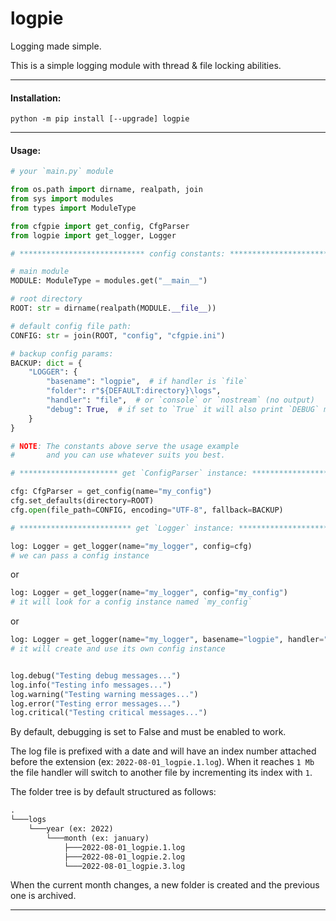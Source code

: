 # logpie
Logging made simple.

This is a simple logging module with thread & file locking abilities.

---

#### Installation:

```commandline
python -m pip install [--upgrade] logpie
```

---

#### Usage:

```python
# your `main.py` module

from os.path import dirname, realpath, join
from sys import modules
from types import ModuleType

from cfgpie import get_config, CfgParser
from logpie import get_logger, Logger

# **************************** config constants: **************************** #

# main module
MODULE: ModuleType = modules.get("__main__")

# root directory
ROOT: str = dirname(realpath(MODULE.__file__))

# default config file path:
CONFIG: str = join(ROOT, "config", "cfgpie.ini")

# backup config params:
BACKUP: dict = {
    "LOGGER": {
        "basename": "logpie",  # if handler is `file`
        "folder": r"${DEFAULT:directory}\logs",
        "handler": "file",  # or `console` or `nostream` (no output)
        "debug": True,  # if set to `True` it will also print `DEBUG` messages
    }
}

# NOTE: The constants above serve the usage example
#       and you can use whatever suits you best.

# ********************** get `ConfigParser` instance: *********************** #

cfg: CfgParser = get_config(name="my_config")
cfg.set_defaults(directory=ROOT)
cfg.open(file_path=CONFIG, encoding="UTF-8", fallback=BACKUP)

# ************************* get `Logger` instance: ************************** #

log: Logger = get_logger(name="my_logger", config=cfg)
# we can pass a config instance
```

or

```python
log: Logger = get_logger(name="my_logger", config="my_config")
# it will look for a config instance named `my_config`
```

or

```python
log: Logger = get_logger(name="my_logger", basename="logpie", handler="file", debug=True)
# it will create and use its own config instance


log.debug("Testing debug messages...")
log.info("Testing info messages...")
log.warning("Testing warning messages...")
log.error("Testing error messages...")
log.critical("Testing critical messages...")
```

By default, debugging is set to False and must be enabled to work.

The log file is prefixed with a date and will have an index number attached before the extension (ex: `2022-08-01_logpie.1.log`).
When it reaches `1 Mb` the file handler will switch to another file by incrementing its index with `1`.

The folder tree is by default structured as follows:

```markdown
.
└───logs
    └───year (ex: 2022)
        └───month (ex: january)
            ├───2022-08-01_logpie.1.log
            ├───2022-08-01_logpie.2.log
            └───2022-08-01_logpie.3.log
```

When the current month changes, a new folder is created and the previous one is archived.

---
